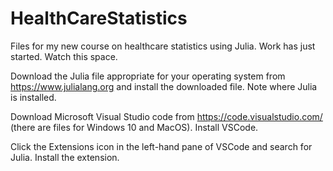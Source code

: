 # HealthCareStatistics

Files for my new course on healthcare statistics using Julia.  Work has just started.  Watch this space.

Download the Julia file appropriate for your operating system from https://www.julialang.org and install the downloaded file.  Note where Julia is installed.

Download Microsoft Visual Studio code from https://code.visualstudio.com/ (there are files for Windows 10 and MacOS).  Install VSCode.

Click the Extensions icon in the left-hand pane of VSCode and search for Julia.  Install the extension.


